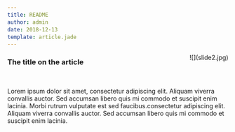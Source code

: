```yaml
---
title: README
author: admin
date: 2018-12-13
template: article.jade
---
```



<div class="col-1-2 article-col" style="float: right">![](slide2.jpg)</div>

<div class="col-1-2 article-col">

<div class="entry-content t-center">
<h3 class='article-heading'>
The title on the article  
</h3>
<br>
<p>Lorem ipsum dolor sit amet, consectetur adipiscing elit. Aliquam viverra convallis auctor. Sed accumsan libero quis mi commodo et suscipit enim lacinia. Morbi rutrum vulputate est sed faucibus.consectetur adipiscing elit. Aliquam viverra convallis auctor. Sed accumsan libero quis mi commodo et suscipit enim lacinia.</p>
<span class="more"></span>
</div>

</div>


